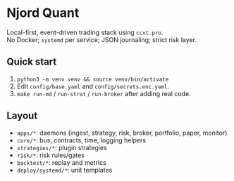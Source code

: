 # Njord Quant

Local-first, event-driven trading stack using `ccxt.pro`.  
No Docker; `systemd` per service; JSON journaling; strict risk layer.

## Quick start
1) `python3 -m venv venv && source venv/bin/activate`  
2) Edit `config/base.yaml` and `config/secrets.enc.yaml`.  
3) `make run-md` / `run-strat` / `run-broker` after adding real code.

## Layout
- `apps/*`: daemons (ingest, strategy, risk, broker, portfolio, paper, monitor)  
- `core/*`: bus, contracts, time, logging helpers  
- `strategies/*`: plugin strategies  
- `risk/*`: risk rules/gates  
- `backtest/*`: replay and metrics  
- `deploy/systemd/*`: unit templates
